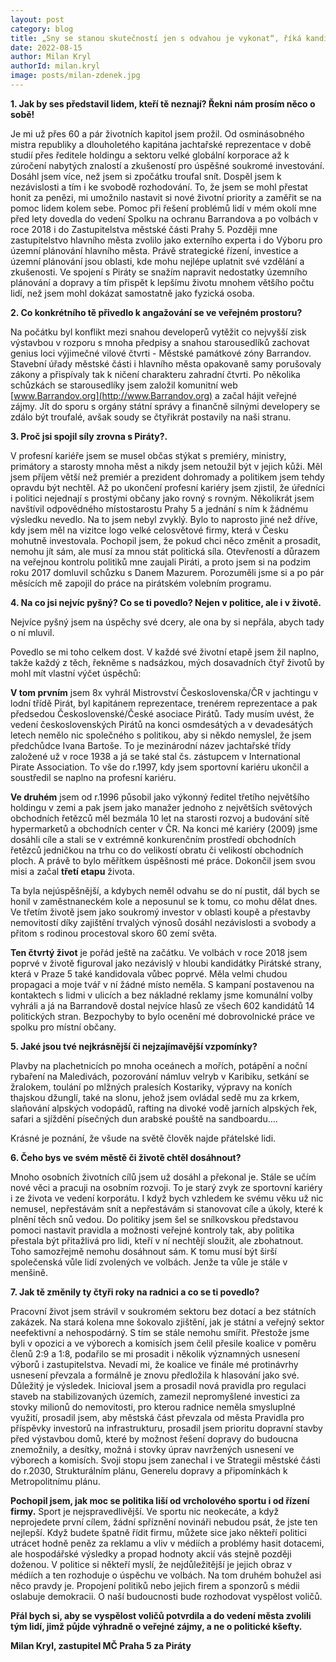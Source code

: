 ```yaml
---
layout: post
category: blog
title: „Sny se stanou skutečností jen s odvahou je vykonat“, říká kandidát na starostu MČ Prahy 5 
date: 2022-08-15
author: Milan Kryl
authorId: milan.kryl
image: posts/milan-zdenek.jpg
---
```




**1. Jak by ses představil lidem, kteří tě neznají? Řekni nám prosím něco o sobě!**

Je mi už přes 60 a pár životních kapitol jsem prožil. Od osminásobného mistra republiky a dlouholetého kapitána jachtařské reprezentace v době studií přes ředitele holdingu a sektoru velké globální korporace až k zúročení nabytých znalostí a zkušeností pro úspěšné soukromé investování. Dosáhl jsem více, než jsem si zpočátku troufal snít. Dospěl jsem k nezávislosti a tím i ke svobodě rozhodování. To, že jsem se mohl přestat honit za penězi, mi umožnilo nastavit si nové životní priority a zaměřit se na pomoc lidem kolem sebe. Pomoc při řešení problémů lidí v mém okolí mne před lety dovedla do vedení Spolku na ochranu Barrandova a po volbách v roce 2018 i do Zastupitelstva městské části Prahy 5. Později mne zastupitelstvo hlavního města zvolilo jako externího experta i do Výboru pro územní plánování hlavního města. Právě strategické řízení, investice a územní plánování jsou oblasti, kde mohu nejlépe uplatnit své vzdělání a zkušenosti. Ve spojení s Piráty se snažím napravit nedostatky územního plánování a dopravy a  tím přispět k lepšímu životu mnohem většího počtu lidí, než jsem mohl dokázat samostatně jako fyzická osoba.

**2. Co konkrétního tě přivedlo k angažování se ve veřejném prostoru?**

Na počátku byl konflikt mezi snahou developerů vytěžit co nejvyšší zisk výstavbou v rozporu s mnoha předpisy a snahou starousedlíků zachovat genius loci výjimečné vilové čtvrti - Městské památkové zóny Barrandov. Stavební úřady městské části i hlavního města opakovaně samy porušovaly zákony a přispívaly tak k ničení charakteru zahradní čtvrti. Po několika schůzkách se starousedlíky jsem založil komunitní web [www.Barrandov.org](http://www.Barrandov.org)  a začal hájit veřejné zájmy. Jít do sporu s orgány státní správy a finančně silnými developery se zdálo být troufalé, avšak soudy se čtyřikrát postavily na naši stranu.

**3. Proč jsi spojil síly zrovna s Piráty?.**

V profesní kariéře jsem se musel občas stýkat s premiéry, ministry, primátory a starosty mnoha měst a nikdy jsem netoužil být v jejich kůži. Měl jsem příjem větší než premiér a prezident dohromady a politikem jsem tehdy opravdu být nechtěl. Až po ukončení profesní kariéry jsem zjistil, že úředníci i politici nejednají s prostými občany jako rovný s rovným. Několikrát jsem navštívil odpovědného místostarostu Prahy 5 a jednání s ním k žádnému výsledku nevedlo. Na to jsem nebyl zvyklý. Bylo to naprosto jiné než dříve, kdy jsem měl na vizitce logo velké celosvětové firmy, která v Česku mohutně investovala. Pochopil jsem, že pokud chci něco změnit a prosadit, nemohu jít sám, ale musí za mnou stát politická síla.  Otevřeností a důrazem na veřejnou kontrolu politiků mne zaujali Piráti, a proto jsem si na podzim roku 2017 domluvil schůzku s Danem Mazurem. Porozuměli jsme si a po pár měsících mě zapojil do práce  na pirátském volebním programu. 

**4. Na co jsi nejvíc pyšný? Co se ti povedlo? Nejen v politice, ale i v životě.**

Nejvíce pyšný jsem na úspěchy své dcery, ale ona by si nepřála, abych tady o ní mluvil.
	
Povedlo se mi toho celkem dost. V každé své životní etapě jsem žil naplno, takže každý z těch, řekněme s nadsázkou, mých dosavadních čtyř životů by mohl mít vlastní výčet úspěchů:
	
**V tom prvním** jsem 8x vyhrál Mistrovství Československa/ČR v jachtingu v lodní třídě Pirát, byl kapitánem reprezentace, trenérem reprezentace a pak předsedou Československé/České asociace Pirátů. Tady musím uvést, že vedení československých Pirátů na konci osmdesátých a v devadesátých letech nemělo nic společného s politikou, aby si někdo nemyslel, že jsem předchůdce Ivana Bartoše. To je mezinárodní název jachtařské třídy založené už v roce 1938 a já se také stal čs. zástupcem v International Pirate Association. To vše do r.1997, kdy jsem sportovní kariéru ukončil a soustředil se naplno na profesní kariéru.

**Ve druhém** jsem od r.1996 působil jako výkonný ředitel třetího největšího holdingu v zemi a pak jsem jako manažer jednoho z největších světových obchodních řetězců měl bezmála 10 let na starosti rozvoj a budování sítě hypermarketů a obchodních center v ČR. Na konci mé kariéry (2009) jsme dosáhli cíle a stali se v extrémně konkurenčním prostředí obchodních řetězců jedničkou na trhu co do velikostí obratu či velikostí obchodních ploch. A právě to bylo měřítkem úspěšnosti mé práce. Dokončil jsem svou misi a začal **třetí etapu** života.

Ta byla  nejúspěšnější, a kdybych neměl odvahu se do ní pustit, dál bych se honil v zaměstnaneckém kole a neposunul se k tomu, co mohu dělat dnes. Ve třetím životě jsem jako soukromý investor v oblasti koupě a přestavby nemovitostí díky zajištění trvalých výnosů dosáhl nezávislosti a svobody a přitom s rodinou procestoval skoro 60 zemí světa.

**Ten čtvrtý život** je pořád ještě na začátku. Ve volbách v roce 2018 jsem poprvé v životě figuroval jako nezávislý v hloubi kandidátky Pirátské strany, která v Praze 5 také kandidovala vůbec poprvé. Měla velmi chudou propagaci a moje tvář v ní žádné místo neměla. S kampaní postavenou na kontaktech s lidmi v ulicích a bez nákladné reklamy jsme komunální volby vyhráli a já na Barrandově dostal nejvíce hlasů ze všech 602 kandidátů 14 politických stran. Bezpochyby to bylo ocenění mé dobrovolnické práce ve spolku pro místní občany.

**5. Jaké jsou tvé nejkrásnější či nejzajímavější vzpomínky?**

Plavby na plachetnicích po mnoha oceánech a mořích, potápění a noční rybaření na Maledivách, pozorování námluv velryb v Karibiku,  setkání se žralokem, toulání po mlžných pralesích Kostariky, výpravy na koních thajskou džunglí, také na slonu, jehož jsem ovládal sedě mu za krkem, slaňování alpských vodopádů, rafting na divoké vodě jarních alpských řek, safari a sjíždění písečných dun arabské pouště na sandboardu….

Krásné je poznání, že všude na světě člověk najde přátelské lidi.

**6. Čeho bys ve svém městě či životě chtěl dosáhnout?**

Mnoho osobních životních cílů jsem už dosáhl a překonal je. Stále se učím nové věci a pracuji na osobním rozvoji. To je starý zvyk ze sportovní kariéry i ze života ve vedení korporátu. I když bych vzhledem ke svému věku už nic nemusel, nepřestávám snít a nepřestávám si stanovovat cíle a úkoly, které k plnění těch snů vedou. Do politiky jsem šel se snílkovskou představou pomoci nastavit pravidla a možnosti veřejné kontroly tak, aby politika přestala být přitažlivá pro lidi, kteří v ní nechtějí sloužit, ale zbohatnout. Toho samozřejmě nemohu dosáhnout sám. K tomu musí být širší společenská vůle lidí zvolených ve volbách. Jenže ta vůle je stále v menšině.

**7. Jak tě změnily ty čtyři roky na radnici a co se ti povedlo?**

Pracovní život jsem strávil v soukromém sektoru bez dotací a bez státních zakázek. Na stará kolena mne šokovalo zjištění, jak je státní a veřejný sektor neefektivní a nehospodárný. S tím se stále nemohu smířit. Přestože jsme byli v opozici a ve výborech a komisích jsem čelil přesile koalice v poměru členů 2:9 a 1:8, podařilo se mi prosadit i několik významných usnesení výborů i zastupitelstva. Nevadí mi, že koalice ve finále mé protinávrhy usnesení převzala a formálně je znovu předložila k hlasování jako své. Důležitý je výsledek. Inicioval jsem a prosadil nová pravidla pro regulaci staveb na stabilizovaných územích, zamezil nepromyšlené investici za stovky milionů do nemovitosti, pro kterou radnice neměla smysluplné využití, prosadil jsem, aby městská část převzala od města Pravidla pro příspěvky investorů na infrastrukturu, prosadil jsem prioritu dopravní stavby před výstavbou domů, které by možnost řešení dopravy do budoucna znemožnily, a desítky, možná i stovky úprav navržených usnesení ve výborech a komisích. Svoji stopu jsem zanechal i ve Strategii městské části do r.2030, Strukturálním plánu, Generelu dopravy a připomínkách k Metropolitnímu plánu.

**Pochopil jsem, jak moc se politika liší od vrcholového sportu i od řízení firmy.** Sport je nejspravedlivější. Ve sportu nic neokecáte, a když neprojedete první cílem, žádní spříznění novináři nebudou psát, že jste ten nejlepší. Když budete špatně řídit firmu, můžete sice jako někteří politici utrácet hodně peněz za reklamu a vliv v médiích a problémy hasit dotacemi, ale hospodářské výsledky a propad hodnoty akcií vás stejně později doženou. V politice si někteří myslí, že nejdůležitější je jejich obraz v médiích a ten rozhoduje o úspěchu ve volbách. Na  tom druhém bohužel asi něco pravdy je.  Propojení politiků nebo jejich firem a sponzorů s médii oslabuje demokracii. O naší budoucnosti bude rozhodovat vyspělost voličů.
 
 **Přál bych si, aby se vyspělost voličů potvrdila a do vedení města zvolili tým lidí, jimž půjde výhradně o veřejné zájmy, a ne o politické kšefty.**
  

**Milan Kryl, zastupitel MČ Praha 5 za Piráty**
